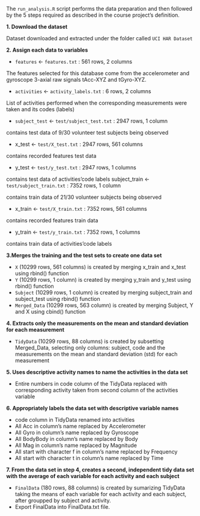 The `run_analysis.R` script performs the data preparation and then followed by the 5 steps required as described in the course project’s definition.

**1. Download the dataset**

Dataset downloaded and extracted under the folder called `UCI HAR Dataset`

**2. Assign each data to variables**

* `features` <- `features.txt` : 561 rows, 2 columns

The features selected for this database come from the accelerometer and gyroscope 3-axial raw signals tAcc-XYZ and tGyro-XYZ.
* `activities` <- `activity_labels.txt` : 6 rows, 2 columns

List of activities performed when the corresponding measurements were taken and its codes (labels)
* `subject_test` <- `test/subject_test.txt` : 2947 rows, 1 column

contains test data of 9/30 volunteer test subjects being observed
* x_test <- `test/X_test.txt` : 2947 rows, 561 columns

contains recorded features test data
* y_test <- `test/y_test.txt` : 2947 rows, 1 columns

contains test data of activities’code labels
subject_train <- `test/subject_train.txt` : 7352 rows, 1 column

contains train data of 21/30 volunteer subjects being observed
* x_train <- `test/X_train.txt` : 7352 rows, 561 columns

contains recorded features train data
* y_train <- `test/y_train.txt` : 7352 rows, 1 columns

contains train data of activities’code labels

**3.Merges the training and the test sets to create one data set**

* `X` (10299 rows, 561 columns) is created by merging x_train and x_test using rbind() function
* `Y` (10299 rows, 1 column) is created by merging y_train and y_test using rbind() function
* `Subject` (10299 rows, 1 column) is created by merging subject_train and subject_test using rbind() function
* `Merged_Data` (10299 rows, 563 column) is created by merging Subject, Y and X using cbind() function

**4. Extracts only the measurements on the mean and standard deviation for each measurement**

* `TidyData` (10299 rows, 88 columns) is created by subsetting Merged_Data, selecting only columns: subject, code and the measurements on the mean and standard deviation (std) for each measurement

**5. Uses descriptive activity names to name the activities in the data set**

* Entire numbers in code column of the TidyData replaced with corresponding activity taken from second column of the activities variable

**6. Appropriately labels the data set with descriptive variable names**
* code column in TidyData renamed into activities
* All Acc in column’s name replaced by Accelerometer
* All Gyro in column’s name replaced by Gyroscope
* All BodyBody in column’s name replaced by Body
* All Mag in column’s name replaced by Magnitude
* All start with character f in column’s name replaced by Frequency
* All start with character t in column’s name replaced by Time

**7. From the data set in step 4, creates a second, independent tidy data set with the average of each variable for each activity and each subject**

* `FinalData` (180 rows, 88 columns) is created by sumarizing TidyData taking the means of each variable for each activity and each subject, after groupped by subject and activity.
* Export FinalData into FinalData.txt file.
